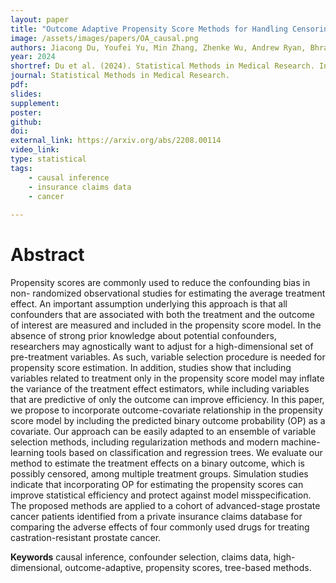 ```yaml
---
layout: paper
title: "Outcome Adaptive Propensity Score Methods for Handling Censoring and High-Dimensionality: Application to Insurance Claims"
image: /assets/images/papers/OA_causal.png
authors: Jiacong Du, Youfei Yu, Min Zhang, Zhenke Wu, Andrew Ryan, Bhramar Mukherjee
year: 2024
shortref: Du et al. (2024). Statistical Methods in Medical Research. In press.
journal: Statistical Methods in Medical Research.
pdf: 
slides: 
supplement: 
poster: 
github: 
doi: 
external_link: https://arxiv.org/abs/2208.00114
video_link: 
type: statistical
tags:
    - causal inference
    - insurance claims data
    - cancer
 
---
```


# Abstract

Propensity scores are commonly used to reduce the confounding bias in non-
randomized observational studies for estimating the average treatment effect. An
important assumption underlying this approach is that all confounders that are
associated with both the treatment and the outcome of interest are measured
and included in the propensity score model. In the absence of strong prior
knowledge about potential confounders, researchers may agnostically want to
adjust for a high-dimensional set of pre-treatment variables. As such, variable
selection procedure is needed for propensity score estimation. In addition, studies
show that including variables related to treatment only in the propensity score
model may inflate the variance of the treatment effect estimators, while including
variables that are predictive of only the outcome can improve efficiency. In this
paper, we propose to incorporate outcome-covariate relationship in the propensity
score model by including the predicted binary outcome probability (OP) as a
covariate. Our approach can be easily adapted to an ensemble of variable selection
methods, including regularization methods and modern machine-learning tools
based on classification and regression trees. We evaluate our method to estimate
the treatment effects on a binary outcome, which is possibly censored, among
multiple treatment groups. Simulation studies indicate that incorporating OP for
estimating the propensity scores can improve statistical efficiency and protect
against model misspecification. The proposed methods are applied to a cohort
of advanced-stage prostate cancer patients identified from a private insurance
claims database for comparing the adverse effects of four commonly used drugs
for treating castration-resistant prostate cancer.

**Keywords** causal inference, confounder selection, claims data, high-dimensional, outcome-adaptive, propensity scores, tree-based methods.
